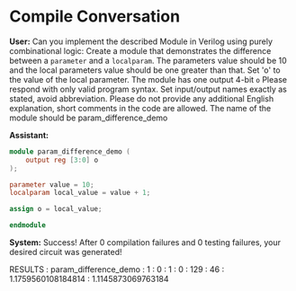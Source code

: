 # Compile Conversation

**User:**
Can you implement the described Module in Verilog using purely combinational logic:
Create a module that demonstrates the difference between a `parameter` and a `localparam`. The parameters value should be 10 and the local parameters value should be one greater than that. Set 'o' to the value of the local parameter. The module has one output 4-bit `o`
Please respond with only valid program syntax. Set input/output names exactly as stated, avoid abbreviation. Please do not provide any additional English explanation, short comments in the code are allowed.
The name of the module should be param_difference_demo


**Assistant:**
```verilog
module param_difference_demo (
    output reg [3:0] o
);

parameter value = 10;
localparam local_value = value + 1;

assign o = local_value;

endmodule
```

**System:**
Success!
After 0 compilation failures and 0 testing failures, your desired circuit was generated!


RESULTS : param_difference_demo : 1 : 0 : 1 : 0 : 129 : 46 : 1.1759560108184814 : 1.1145873069763184